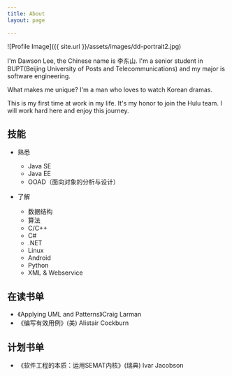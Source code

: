 ```yaml
---
title: About
layout: page

---
```

![Profile Image]({{ site.url }}/assets/images/dd-portrait2.jpg)


I'm Dawson Lee, the Chinese name is 李东山. 
I'm a senior student in BUPT(Beijing University of Posts and Telecommunications)
and my major is software engineering.

What makes me unique? I'm a man who loves to watch Korean dramas.

This is my first time at work in my life. It's my honor to join the Hulu team. 
I will work hard here and enjoy this journey.

## 技能

*  熟悉

    *  Java SE
    *  Java EE
    *  OOAD（面向对象的分析与设计）

*  了解

    *  数据结构
    *  算法
    *  C/C++
    *  C#
    *  .NET
    *  Linux
    *  Android
    *  Python
    *  XML & Webservice


## 在读书单

* 《Applying UML and Patterns》Craig Larman
* 《编写有效用例》(美) Alistair Cockburn 

## 计划书单

* 《软件工程的本质：运用SEMAT内核》(瑞典) Ivar Jacobson 
